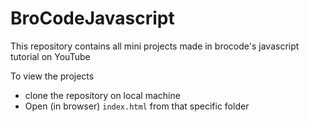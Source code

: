 # BroCodeJavascript
This repository  contains all mini projects made in brocode's javascript tutorial on YouTube

To view the projects
- clone the repository on local machine
- Open (in browser) `index.html` from that specific folder